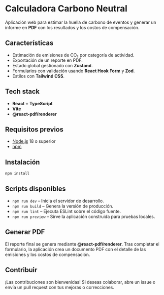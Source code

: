 # Calculadora Carbono Neutral

Aplicación web para estimar la huella de carbono de eventos y generar un informe en **PDF** con los resultados y los costos de compensación.

## Características

- Estimación de emisiones de CO₂ por categoría de actividad.
- Exportación de un reporte en PDF.
- Estado global gestionado con **Zustand**.
- Formularios con validación usando **React Hook Form** y **Zod**.
- Estilos con **Tailwind CSS**.

## Tech stack

- **React + TypeScript**
- **Vite**
- **@react-pdf/renderer**

## Requisitos previos

- [Node.js](https://nodejs.org/) 18 o superior
- [npm](https://www.npmjs.com/)

## Instalación

```bash
npm install
```

## Scripts disponibles

- `npm run dev` – Inicia el servidor de desarrollo.
- `npm run build` – Genera la versión de producción.
- `npm run lint` – Ejecuta ESLint sobre el código fuente.
- `npm run preview` – Sirve la aplicación construida para pruebas locales.

## Generar PDF

El reporte final se genera mediante **@react-pdf/renderer**. Tras completar el formulario, la aplicación crea un documento PDF con el detalle de las emisiones y los costos de compensación.

## Contribuir

¡Las contribuciones son bienvenidas! Si deseas colaborar, abre un issue o envía un pull request con tus mejoras o correcciones.
